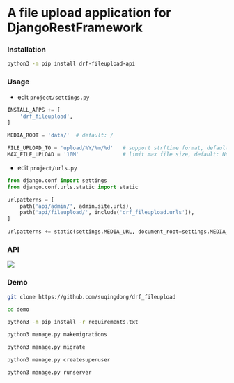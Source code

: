 # A file upload application for DjangoRestFramework

### Installation
```bash
python3 -m pip install drf-fileupload-api
```

### Usage
- edit `project/settings.py`

```python
INSTALL_APPS += [
    'drf_fileupload',
]

MEDIA_ROOT = 'data/'  # default: /

FILE_UPLOAD_TO = 'upload/%Y/%m/%d'   # support strftime format, default: MEDIA_ROOT
MAX_FILE_UPLOAD = '10M'              # limit max file size, default: None
```

- edit `project/urls.py`

```python
from django.conf import settings
from django.conf.urls.static import static

urlpatterns = [
    path('api/admin/', admin.site.urls),
    path('api/fileupload/', include('drf_fileupload.urls')),
]

urlpatterns += static(settings.MEDIA_URL, document_root=settings.MEDIA_ROOT)
```

### API
![](https://suqingdong.github.io/drf_fileupload/gallery/api.png)

### Demo
```bash
git clone https://github.com/suqingdong/drf_fileupload

cd demo

python3 -m pip install -r requirements.txt

python3 manage.py makemigrations

python3 manage.py migrate

python3 manage.py createsuperuser

python3 manage.py runserver
```


